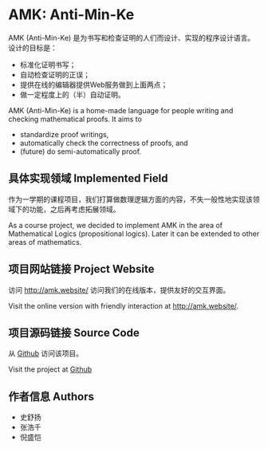 # AMK: Anti-Min-Ke

AMK (Anti-Min-Ke) 是为书写和检查证明的人们而设计、实现的程序设计语言。设计的目标是：

- 标准化证明书写；
- 自动检查证明的正误；
- 提供在线的编辑器提供Web服务做到上面两点；
- 做一定程度上的（半）自动证明。

AMK (Anti-Min-Ke) is a home-made language for people writing and checking mathematical proofs. It aims to
- standardize proof writings, 
- automatically check the correctness of proofs, and
- (future) do semi-automatically proof.

## 具体实现领域 Implemented Field

作为一学期的课程项目，我们打算做数理逻辑方面的内容，不失一般性地实现该领域下的功能，之后再考虑拓展领域。

As a course project, we decided to implement AMK in the area of Mathematical Logics (propositional logics). Later it can be extended to other areas of mathematics.

## 项目网站链接 Project Website
访问 <http://amk.website/> 访问我们的在线版本，提供友好的交互界面。

Visit the online version with friendly interaction at <http://amk.website/>.

## 项目源码链接 Source Code

从 [Github](https://github.com/amk-org/AMK) 访问该项目。

Visit the project at [Github](https://github.com/amk-org/AMK)

## 作者信息 Authors

- 史舒扬
- 张浩千
- 倪盛恺
